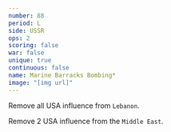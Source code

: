 ```yaml
---
number: 88
period: L
side: USSR
ops: 2
scoring: false
war: false
unique: true
continuous: false
name: Marine Barracks Bombing*
image: "[img url]"
---
```

Remove all USA influence from `Lebanon`.

Remove 2 USA influence from the `Middle East`.
